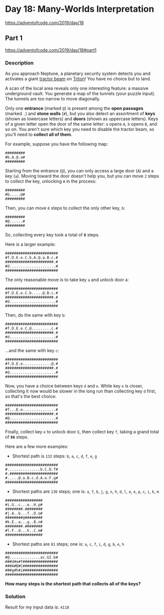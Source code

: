 # Day 18: Many-Worlds Interpretation
https://adventofcode.com/2019/day/18

## Part 1
https://adventofcode.com/2019/day/18#part1

### Description
As you approach Neptune, a planetary security system detects you and activates a giant [tractor beam](https://en.wikipedia.org/wiki/Tractor_beam) on [Triton](https://en.wikipedia.org/wiki/Triton_(moon))! You have no choice but to land.

A scan of the local area reveals only one interesting feature: a massive underground vault. You generate a map of the tunnels (your puzzle input). The tunnels are too narrow to move diagonally.

Only one **entrance** (marked `@`) is present among the **open passages** (marked `.`) and **stone walls** (`#`), but you also detect an assortment of **keys** (shown as lowercase letters) and **doors** (shown as uppercase letters). Keys of a given letter open the door of the same letter: `a` opens `A`, `b` opens `B`, and so on. You aren't sure which key you need to disable the tractor beam, so you'll need to **collect all of them**.

For example, suppose you have the following map:
```
#########
#b.A.@.a#
#########
```

Starting from the entrance (`@`), you can only access a large door (`A`) and a key (`a`). Moving toward the door doesn't help you, but you can move `2` steps to collect the key, unlocking `A` in the process:
```
#########
#b.....@#
#########
```

Then, you can move `6` steps to collect the only other key, `b`:
```
#########
#@......#
#########
```

So, collecting every key took a total of **`8`** steps.

Here is a larger example:
```
########################
#f.D.E.e.C.b.A.@.a.B.c.#
######################.#
#d.....................#
########################
```

The only reasonable move is to take key `a` and unlock door `A`:
```
########################
#f.D.E.e.C.b.....@.B.c.#
######################.#
#d.....................#
########################
```

Then, do the same with key `b`:
```
########################
#f.D.E.e.C.@.........c.#
######################.#
#d.....................#
########################
```

...and the same with key `c`:
```
########################
#f.D.E.e.............@.#
######################.#
#d.....................#
########################
```

Now, you have a choice between keys `d` and `e`. While key `e` is closer, collecting it now would be slower in the long run than collecting key `d` first, so that's the best choice:
```
########################
#f...E.e...............#
######################.#
#@.....................#
########################
```

Finally, collect key `e` to unlock door `E`, then collect key `f`, taking a grand total of **`86`** steps.

Here are a few more examples:
* Shortest path is `132` steps: `b`, `a`, `c`, `d`, `f`, `e`, `g`
```
########################
#...............b.C.D.f#
#.######################
#.....@.a.B.c.d.A.e.F.g#
########################
```
* Shortest paths are `136` steps;
  one is: `a`, `f`, `b`, `j`, `g`, `n`, `h`, `d`, `l`, `o`, `e`, `p`, `c`, `i`, `k`, `m`
```
#################
#i.G..c...e..H.p#
########.########
#j.A..b...f..D.o#
########@########
#k.E..a...g..B.n#
########.########
#l.F..d...h..C.m#
#################
```
* Shortest paths are `81` steps; one is: `a`, `c`, `f`, `i`, `d`, `g`, `b`, `e`, `h`
```
########################
#@..............ac.GI.b#
###d#e#f################
###A#B#C################
###g#h#i################
########################
```

**How many steps is the shortest path that collects all of the keys?**

### Solution
Result for my input data is: `4118`

